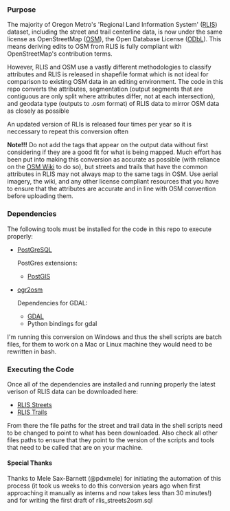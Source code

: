 
### Purpose
The majority of Oregon Metro's 'Regional Land Information System' ([RLIS](http://www.oregonmetro.gov/rlis-live)) dataset, including the street and trail centerline data, is now under the same license as OpenStreetMap ([OSM](osm.org)), the Open Database License ([ODbL](http://opendatacommons.org/licenses/odbl/)).  This means deriving edits to OSM from RLIS is fully compliant with OpenStreetMap's contribution terms.  

However, RLIS and OSM use a vastly different methodologies to classify attributes and RLIS is released in shapefile format which is not ideal for comparison to existing OSM data in an editing environment.  The code in this repo converts the attributes, segmentation (output segments that are contiguous are only split where attributes differ, not at each intersection), and geodata type (outputs to .osm format) of RLIS data to mirror OSM data as closely as possible

An updated version of RLIs is released four times per year so it is neccessary to repeat this conversion often

**Note!!!** Do not add the tags that appear on the output data without first considering if they are a good fit for what is being mapped.  Much effort has been put into making this conversion as accurate as possible (with reliance on the [OSM Wiki](wiki.osm.org) to do so), but streets and trails that have the common attributes in RLIS may not always map to the same tags in OSM.  Use aerial imagery, the wiki, and any other license compliant resources that you have to ensure that the attributes are accurate and in line with OSM convention before uploading them.


### Dependencies
The following tools must be installed for the code in this repo to execute properly:

- [PostGreSQL](http://www.postgresql.org/download/)
	
    PostGres extensions:
    - [PostGIS](http://postgis.net/install/)
- [ogr2osm](https://github.com/pnorman/ogr2osm)
	
    Dependencies for GDAL:
    - [GDAL](http://www.gdal.org/)
    - Python bindings for gdal

I'm running this conversion on Windows and thus the shell scripts are batch files, for them to work on a Mac or Linux machine they would need to be rewritten in bash.

### Executing the Code
Once all of the dependencies are installed and running properly the latest verison of RLIS data can be downloaded here:
- [RLIS Streets](http://rlisdiscovery.oregonmetro.gov/?action=viewDetail&layerID=556)
- [RLIS Trails](http://rlisdiscovery.oregonmetro.gov/?action=viewDetail&layerID=2404)

From there the file paths for the street and trail data in the shell scripts need to be changed to point to what has been downloaded.  Also check all other files paths to ensure that they point to the version of the scripts and tools that need to be called that are on your machine.


#### Special Thanks
Thanks to Mele Sax-Barnett (@pdxmele) for initiating the automation  of this process (it took us weeks to do this conversion years ago when first approaching it manually as interns and now takes less than 30 minutes!) and for writing the first draft of rlis_streets2osm.sql